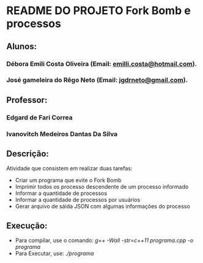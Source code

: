 # **README DO PROJETO Fork Bomb e processos**


## **Alunos:**
### Débora Emili Costa Oliveira (Email: emilli.costa@hotmail.com).
### José gameleira do Rêgo Neto (Email: jgdrneto@gmail.com).

## **Professor:**
### Edgard de Fari Correa
### Ivanovitch Medeiros Dantas Da Silva 


## **Descrição:**

Atividade que consistem em realizar duas tarefas:
	
* Criar um programa que evite o Fork Bomb
* Imprimir todos os processo descendente de um processo informado
* Informar a quantidade de processos
* Informar a quantidade de processos por usuários
* Gerar arquivo de sáida JSON com algumas informações do processo

## **Execução:**

* Para compilar, use o comando: *g++ -Wall -str=c++11 programa.cpp -o programa*
* Para Executar, use: *./programa*	